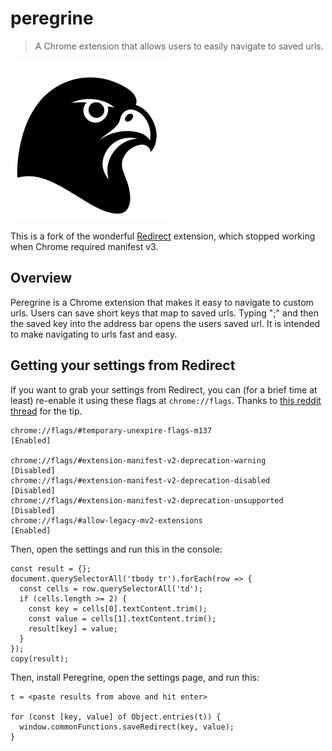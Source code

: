 # peregrine

> A Chrome extension that allows users to easily navigate to saved urls.

<img src="app/images/logo-full-size.png" alt="Peregrine Logo" style="max-width: 256px;" />


This is a fork of the wonderful [Redirect](https://github.com/kritts/redirect)
extension, which stopped working when Chrome required manifest v3.


## Overview 
Peregrine is a Chrome extension that makes it easy to navigate to custom urls.
Users can save short keys that map to saved urls. Typing ";" and then the saved
key into the address bar opens the users saved url. It is intended to make
navigating to urls fast and easy.


## Getting your settings from Redirect

If you want to grab your settings from Redirect, you can (for a brief time at
least) re-enable it using these flags at `chrome://flags`. Thanks to [this
reddit
thread](https://www.reddit.com/r/chrome/comments/1lx26ur/for_those_who_want_to_enable_legacy_extensions/)
for the tip.

```
chrome://flags/#temporary-unexpire-flags-m137                     [Enabled]

chrome://flags/#extension-manifest-v2-deprecation-warning         [Disabled]
chrome://flags/#extension-manifest-v2-deprecation-disabled        [Disabled]
chrome://flags/#extension-manifest-v2-deprecation-unsupported     [Disabled]
chrome://flags/#allow-legacy-mv2-extensions                       [Enabled]
```

Then, open the settings and run this in the console:

```
const result = {};
document.querySelectorAll('tbody tr').forEach(row => {
  const cells = row.querySelectorAll('td');
  if (cells.length >= 2) {
    const key = cells[0].textContent.trim();
    const value = cells[1].textContent.trim();
    result[key] = value;
  }
});
copy(result);
```

Then, install Peregrine, open the settings page, and run this:

```
t = <paste results from above and hit enter>

for (const [key, value] of Object.entries(t)) {
  window.commonFunctions.saveRedirect(key, value);
}
```
